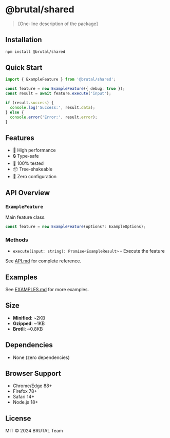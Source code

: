 # @brutal/shared

> [One-line description of the package]

## Installation

```bash
npm install @brutal/shared
```

## Quick Start

```typescript
import { ExampleFeature } from '@brutal/shared';

const feature = new ExampleFeature({ debug: true });
const result = await feature.execute('input');

if (result.success) {
  console.log('Success:', result.data);
} else {
  console.error('Error:', result.error);
}
```

## Features

- 🚀 High performance
- 🔒 Type-safe
- 🧪 100% tested
- 📦 Tree-shakeable
- 🔧 Zero configuration

## API Overview

### `ExampleFeature`

Main feature class.

```typescript
const feature = new ExampleFeature(options?: ExampleOptions);
```

### Methods

- `execute(input: string): Promise<ExampleResult>` - Execute the feature

See [API.md](./API.md) for complete reference.

## Examples

See [EXAMPLES.md](./EXAMPLES.md) for more examples.

## Size

- **Minified**: ~2KB
- **Gzipped**: ~1KB
- **Brotli**: ~0.8KB

## Dependencies

- None (zero dependencies)

## Browser Support

- Chrome/Edge 88+
- Firefox 78+
- Safari 14+
- Node.js 18+

## License

MIT © 2024 BRUTAL Team
